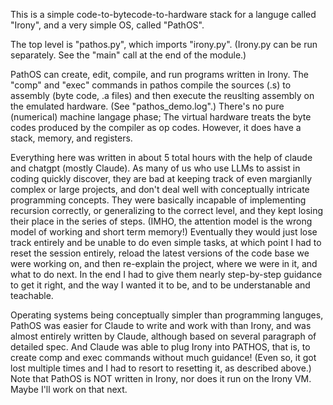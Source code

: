 This is a simple code-to-bytecode-to-hardware stack for a languge
called "Irony", and a very simple OS, called "PathOS".

The top level is "pathos.py", which imports "irony.py". (Irony.py 
can be run separately. See the "main" call at the end of the module.) 

PathOS can create, edit, compile, and run programs written in Irony. 
The "comp" and "exec" commands in pathos compile the sources (.s) to 
assembly (byte code, .a files) and then execute the reuslting assembly 
on the emulated hardware. (See "pathos_demo.log".) There's no pure 
(numerical) machine langage phase; The virtual hardware treats 
the byte codes produced by the compiler as op codes.  However, it does 
have a stack, memory, and registers.

Everything here was written in about 5 total hours with the help of
claude and chatgpt (mostly Claude). As many of us who use LLMs to
assist in coding quickly discover, they are bad at keeping track of
even margianlly complex or large projects, and don't deal well with
conceptually intricate programming concepts. They were basically
incapable of implementing recursion correctly, or generalizing to the
correct level, and they kept losing their place in the series of
steps. (IMHO, the attention model is the wrong model of working and
short term memory!) Eventually they would just lose track entirely and
be unable to do even simple tasks, at which point I had to reset the
session entirely, reload the latest versions of the code base we were
working on, and then re-explain the project, where we were in it, and
what to do next. In the end I had to give them nearly step-by-step
guidance to get it right, and the way I wanted it to be, and to be
understanable and teachable.

Operating systems being conceptually simpler than programming
languges, PathOS was easier for Claude to write and work with than
Irony, and was almost entirely written by Claude, although based on
several paragraph of detailed spec.  And Claude was able to plug Irony
into PATHOS, that is, to create comp and exec commands without much
guidance! (Even so, it got lost multiple times and I had to resort to
resetting it, as described above.) Note that PathOS is NOT written in
Irony, nor does it run on the Irony VM. Maybe I'll work on that next.

